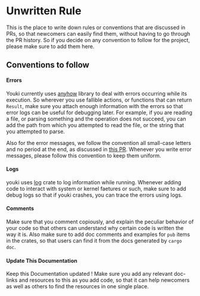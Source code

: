 # Unwritten Rule

This is the place to write down rules or conventions that are discussed in PRs, so that newcomers can easily find them, without having to go through the PR history. So if you decide on any convention to follow for the project, please make sure to add them here.

## Conventions to follow

#### Errors

Youki currently uses [anyhow](https://www.crates.io/crates/anyhow) library to deal with errors occurring while its execution. So wherever you use fallible actions, or functions that can return `Result`, make sure you attach enough information with the errors so that error logs can be useful for debugging later. For example, if you are reading a file, or parsing something and the operation does not succeed, you can add the path from which you attempted to read the file, or the string that you attempted to parse.

Also for the error messages, we follow the convention all small-case letters and no period at the end, as discussed in [this PR](https://github.com/containers/youki/issues/313). Whenever you write error messages, please follow this convention to keep them uniform.

#### Logs

youki uses [log](https://crates.io/crates/log) crate to log information while running. Whenever adding code to interact with system or kernel faetures or such, make sure to add debug logs so that if youki crashes, you can trace the errors using logs.

#### Comments

Make sure that you comment copiously, and explain the peculiar behavior of your code so that others can understand why certain code is written the way it is. Also make sure to add doc comments and examples for `pub` items in the crates, so that users can find it from the docs generated by `cargo doc`.

#### Update This Documentation

Keep this Documentation updated ! Make sure you add any relevant doc-links and resources to this as you add code, so that it can help newcomers as well as others to find the resources in one single place.
